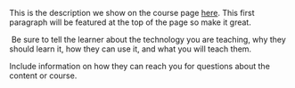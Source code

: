 This is the description we show on the course page [here](https://lab.github.com/Blitx-byt329/friday-night-funkin-mods). This first paragraph will be featured at the top of the page so make it great.
​

​
Be sure to tell the learner about the technology you are teaching, why they should learn it, how they can use it, and what you will teach them.
​


Include information on how they can reach you for questions about the content or course. 